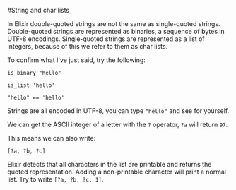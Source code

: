 #String and char lists

In Elixir double-quoted strings are not the same as single-quoted strings. Double-quoted strings are represented as binaries, a sequence of bytes in UTF-8 encodings. Single-quoted strings are represented as a list of integers, because of this we refer to them as char lists.

To confirm what I've just said, try the following:

`is_binary "hello"`

`is_list 'hello'`

`"hello" == 'hello'`

Strings are all encoded in UTF-8, you can type `"héllò"` and see for yourself.

We can get the ASCII integer of a letter with the `?` operator, `?a` will return `97`.

This means we can also write:

`[?a, ?b, ?c]`

Elixir detects that all characters in the list are printable and returns the quoted representation. Adding a non-printable character will print a normal list. Try to write `[?a, ?b, ?c, 1]`.
